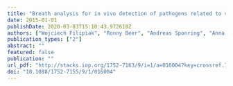 ```yaml
---
title: "Breath analysis for in vivo detection of pathogens related to ventilator-associated pneumonia in intensive care patients: a prospective pilot study."
date: 2015-01-01
publishDate: 2020-03-03T15:10:43.972618Z
authors: ["Wojciech Filipiak", "Ronny Beer", "Andreas Sponring", "Anna Filipiak", "Clemens Ager", "Alois Schiefecker", "Simon Lanthaler", "Raimund Helbok", "Markus Nagl", "Jakob Troppmair", "Anton Amann"]
publication_types: ["2"]
abstract: ""
featured: false
publication: ""
url_pdf: "http://stacks.iop.org/1752-7163/9/i=1/a=016004?key=crossref.798f068dedadbc97df4cca8b842a921c%20http://iopscience.iop.org/article/10.1088/1752-7155/9/1/016004%20http://www.ncbi.nlm.nih.gov/pubmed/25557917"
doi: "10.1088/1752-7155/9/1/016004"
---
```


